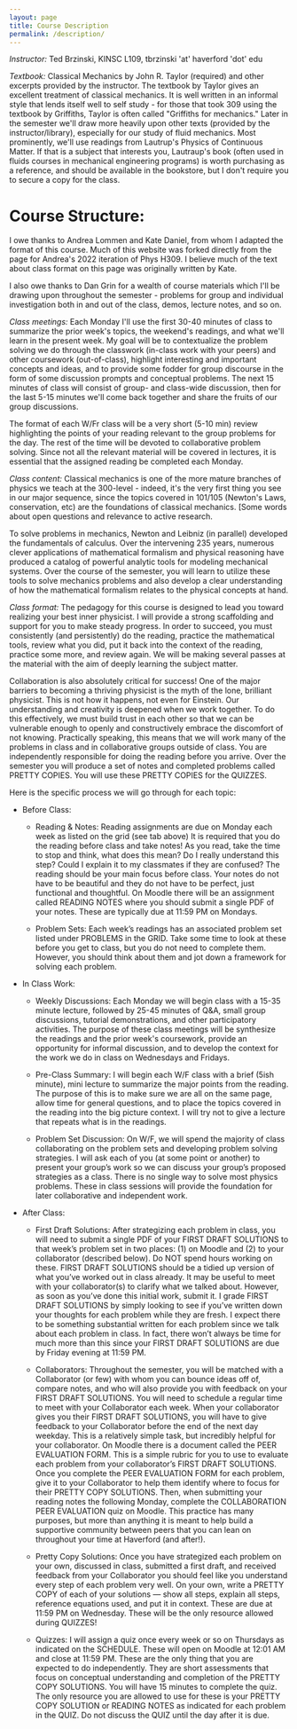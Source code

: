 ```yaml
---
layout: page
title: Course Description 
permalink: /description/
---
```


*Instructor:*  Ted Brzinski, KINSC L109, tbrzinski 'at' haverford 'dot' edu

*Textbook:*  Classical Mechanics by John R. Taylor (required) and other excerpts provided by the instructor. The textbook by Taylor gives an excellent treatment of classical mechanics. It is well written in an informal style that lends itself well to self study - for those that took 309 using the textbook by Griffiths, Taylor is often called "Griffiths for mechanics." Later in the semester we'll draw more heavily upon other texts (provided by the instructor/library), especially for our study of fluid mechanics. Most prominently, we'll use readings from Lautrup's Physics of Continuous Matter. If that is a subject that interests you, Lautraup's book (often used in fluids courses in mechanical engineering programs) is worth purchasing as a reference, and should be available in the bookstore, but I don't require you to secure a copy for the class.

# Course Structure:
I owe thanks to Andrea Lommen and Kate Daniel, from whom I adapted the format of this course. Much of this website was forked directly from the page for Andrea's 2022 iteration of Phys H309. I believe much of the text about class format on this page was originally written by Kate.

I also owe thanks to Dan Grin for a wealth of course materials which I'll be drawing upon throughout the semester - problems for group and individual investigation both in and out of the class, demos, lecture notes, and so on.

*Class meetings:*
Each Monday I'll use the first 30-40 minutes of class to summarize the prior week's topics, the weekend's readings, and what we'll learn in the present week.  My goal will be to contextualize the problem solving we do through the classwork (in-class work with your peers) and other coursework (out-of-class), highlight interesting and important concepts and ideas, and to provide some fodder for group discourse in the form of some discussion prompts and conceptual problems.  The next 15 minutes of class will consist of group- and class-wide discussion, then for the last 5-15 minutes we'll come back together and share the fruits of our group discussions.

The format of each W/Fr class will be a very short (5-10 min) review highlighting the points of your reading relevant to the group problems for the day. The rest of the time will be devoted to collaborative problem solving. Since not all the relevant material will be covered in lectures, it is essential that the assigned reading be completed each Monday.

*Class content:*
Classical mechanics is one of the more mature branches of physics we teach at the 300-level - indeed, it's the very first thing you see in our major sequence, since the topics covered in 101/105 (Newton's Laws, conservation, etc) are the foundations of classical mechanics. [Some words about open questions and relevance to active research.

To solve problems in mechanics, Newton and Leibniz (in parallel) developed the fundamentals of calculus.
Over the intervening 235 years, numerous clever applications of mathematical formalism and physical reasoning have produced a catalog of powerful analytic tools for modeling mechanical systems.
Over the course of the semester, you will learn to utilize these tools to solve mechanics problems and also develop a clear understanding of how the mathematical formalism relates to the physical concepts at hand.

*Class format:*
The pedagogy for this course is designed to lead you toward realizing your best inner
physicist. I will provide a strong scaffolding and support for you to make steady progress.
In order to succeed, you must consistently (and persistently) do the reading, practice the
mathematical tools, review what you did, put it back into the context of the reading,
practice some more, and review again. We will be making several passes at the material
with the aim of deeply learning the subject matter.

Collaboration is also absolutely critical for success! One of the major barriers to
becoming a thriving physicist is the myth of the lone, brilliant physicist. This is not how it
happens, not even for Einstein. Our understanding and creativity is deepened when we
work together. To do this effectively, we must build trust in each other so that we can be
vulnerable enough to openly and constructively embrace the discomfort of not knowing.
Practically speaking, this means that we will work many of the problems in class and in
collaborative groups outside of class. You are independently responsible for doing the
reading before you arrive. Over the semester you will produce a set of notes and
completed problems called PRETTY COPIES. You will use these PRETTY COPIES for the
QUIZZES. 

Here is the specific process we will go through for each topic:

 - Before Class:

      - Reading & Notes: Reading assignments are due on Monday each week as listed on the grid (see tab above)
It is required that you do the reading before class and take notes! As you read, take the time to stop and think, what does this mean? Do I really understand this step? Could I explain it to my classmates if they are confused? The reading should be your main focus before class. Your notes do not have to be beautiful and they do not have to be perfect, just functional and thoughtful. On Moodle there will be an assignment called READING NOTES where you should submit a single PDF of your notes. These are typically due at 11:59 PM on Mondays.

      - Problem Sets: Each week’s readings has an associated problem set listed under PROBLEMS in the GRID. Take some time to look at these before you get to class, but you do not need to complete them. However, you should think about them and jot down a framework for solving each problem.

 - In Class Work:

      - Weekly Discussions: Each Monday we will begin class with a 15-35 minute lecture, followed by 25-45 minutes of Q&A, small group discussions, tutorial demonstrations, and other participatory activities. The purpose of these class meetings will be synthesize the readings and the prior week's coursework, provide an opportunity for informal discussion, and to develop the context for the work we do in class on Wednesdays and Fridays.


      - Pre-Class Summary: I will begin each W/F class with a brief (5ish minute), mini lecture to summarize the major points from the reading. The purpose of this is to make sure we are all on the same page, allow time for general questions, and to place the topics covered in the reading into the big picture context. I will try not to give a lecture that repeats what is in the readings.

      - Problem Set Discussion: On W/F, we will spend the majority of class collaborating on the problem sets and developing problem solving strategies. I will ask each of you (at some point or another) to present your group’s work so we can discuss your group’s proposed strategies as a class. There is no single way to solve most physics problems. These in class sessions will provide the foundation for later collaborative and independent work.

 - After Class:

      - First Draft Solutions: After strategizing each problem in class, you will need to submit a single PDF of your FIRST DRAFT SOLUTIONS to that week’s problem set in two places: (1) on Moodle and (2) to your collaborator (described below). Do NOT spend hours working on these. FIRST DRAFT SOLUTIONS should be a tidied up version of what you’ve worked out in class already. It may be useful to meet with your collaborator(s) to clarify what we talked about. However, as soon as you’ve done this initial work, submit it. I grade FIRST DRAFT SOLUTIONS by simply looking to see if you’ve written down your thoughts for each problem while they are fresh. I expect there to be something substantial written for each problem since we talk about each problem in class. In fact, there won’t always be time for much more than this since your FIRST DRAFT SOLUTIONS are due by Friday evening at 11:59 PM.

      - Collaborators: Throughout the semester, you will be matched with a Collaborator (or few) with whom you can bounce ideas off of, compare notes, and who will also provide you with feedback on your FIRST DRAFT SOLUTIONS. You will need to schedule a regular time to meet with your Collaborator each week. When your collaborator gives you their FIRST DRAFT SOLUTIONS, you will have to give feedback to your Collaborator before the end of the next day weekday. This is a relatively simple task, but incredibly helpful for your collaborator. On Moodle there is a document called the PEER EVALUATION FORM. This is a simple rubric for you to use to evaluate each problem from your collaborator’s FIRST DRAFT SOLUTIONS. Once you complete the PEER EVALUATION FORM for each problem, give it to your Collaborator to help them identify where to focus for their PRETTY COPY SOLUTIONS. Then, when submitting your reading notes the following Monday, complete the COLLABORATION PEER EVALUATION quiz on Moodle. This practice has many purposes, but more than anything it is meant to help build a supportive community between peers that you can lean on throughout your time at Haverford (and after!). 

      - Pretty Copy Solutions: Once you have strategized each problem on your own, discussed in class, submitted a first draft, and received feedback from your Collaborator you should feel like you understand every step of each problem very well. On your own, write a PRETTY COPY of each of your solutions — show all steps, explain all steps, reference equations used, and put it in context. These are due at 11:59 PM on Wednesday. These will be the only resource allowed during QUIZZES!

      - Quizzes: I will assign a quiz once every week or so on Thursdays as indicated on the SCHEDULE. These will open on Moodle at 12:01 AM and close at 11:59 PM. These are the only thing that you are expected to do independently. They are short assessments that focus on conceptual understanding and completion of the PRETTY COPY SOLUTIONS. You will have 15 minutes to complete the quiz. The only resource you are allowed to use for these is your PRETTY COPY SOLUTION or READING NOTES as indicated for each problem in the QUIZ. Do not discuss the QUIZ until the day after it is due.
